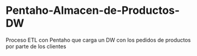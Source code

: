 # Pentaho-Almacen-de-Productos-DW
Proceso ETL con Pentaho que carga un DW con los pedidos de productos por parte de los clientes
